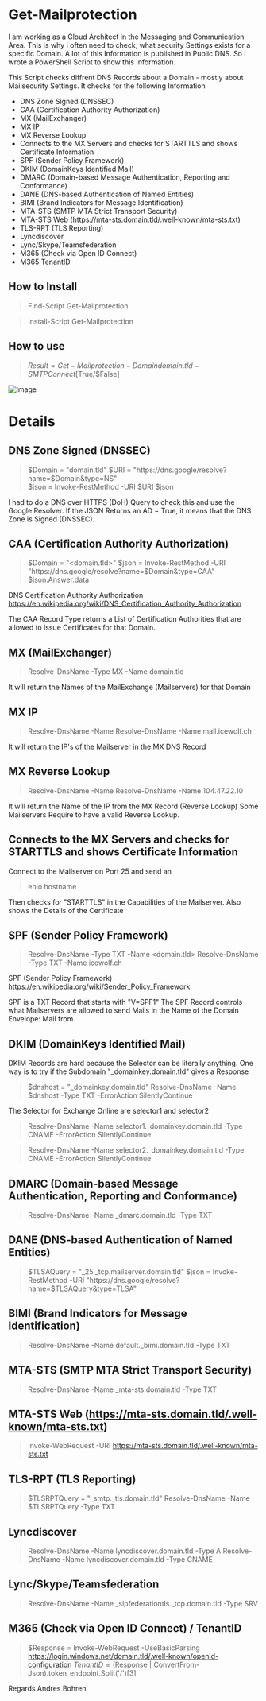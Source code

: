 # Get-Mailprotection
I am working as a Cloud Architect in the Messaging and Communication Area.
This is why i often need to check, what security Settings exists for a specific Domain.
A lot of this Information is published in Public DNS. So i wrote a PowerShell Script to show this Information.

This Script checks diffrent DNS Records about a Domain - mostly about Mailsecurity Settings.
It checks for the following Information
- DNS Zone Signed (DNSSEC)
- CAA (Certification Authority Authorization)
- MX (MailExchanger)
- MX IP
- MX Reverse Lookup
- Connects to the MX Servers and checks for STARTTLS and shows Certificate Information
- SPF (Sender Policy Framework)
- DKIM (DomainKeys Identified Mail)
- DMARC (Domain-based Message Authentication, Reporting and Conformance)
- DANE (DNS-based Authentication of Named Entities)
- BIMI (Brand Indicators for Message Identification)
- MTA-STS (SMTP MTA Strict Transport Security)
- MTA-STS Web (https://mta-sts.domain.tld/.well-known/mta-sts.txt)
- TLS-RPT (TLS Reporting)
- Lyncdiscover
- Lync/Skype/Teamsfederation
- M365 (Check via Open ID Connect)
- M365 TenantID

## How to Install
> Find-Script Get-Mailprotection

> Install-Script Get-Mailprotection

## How to use
>$Result = Get-Mailprotection -Domain domain.tld -SMTPConnect [$True/$False]

![Image](Get-Mailprotection.jpg)

# Details
## DNS Zone Signed (DNSSEC)
>$Domain = "domain.tld"
$URI = "https://dns.google/resolve?name=$Domain&type=NS"	
$json = Invoke-RestMethod -URI $URI
$json

I had to do a DNS over HTTPS (DoH) Query to check this and use the Google Resolver.
If the JSON Returns an AD = True, it means that the DNS Zone is Signed (DNSSEC).


## CAA (Certification Authority Authorization)
>$Domain = "<domain.tld>"
$json = Invoke-RestMethod -URI "https://dns.google/resolve?name=$Domain&type=CAA"
$json.Answer.data

DNS Certification Authority Authorization
https://en.wikipedia.org/wiki/DNS_Certification_Authority_Authorization

The CAA Record Type returns a List of Certification Authorities that are allowed to issue Certificates for that Domain.

## MX (MailExchanger)
>Resolve-DnsName -Type MX -Name domain.tld

It will return the Names of the MailExchange (Mailservers) for that Domain

## MX IP
>Resolve-DnsName -Name <Mailserver FQDN>
>Resolve-DnsName -Name mail.icewolf.ch

It will return the IP's of the Mailserver in the MX DNS Record

## MX Reverse Lookup
>Resolve-DnsName -Name <IP>
>Resolve-DnsName -Name 104.47.22.10

It will return the Name of the IP from the MX Record (Reverse Lookup)
Some Mailservers Require to have a valid Reverse Lookup.

## Connects to the MX Servers and checks for STARTTLS and shows Certificate Information
Connect to the Mailserver on Port 25 and send an
>ehlo hostname

Then checks for "STARTTLS" in the Capabilities of the Mailserver.
Also shows the Details of the Certificate
## SPF (Sender Policy Framework)
>Resolve-DnsName -Type TXT -Name <domain.tld>
>Resolve-DnsName -Type TXT -Name icewolf.ch

SPF (Sender Policy Framework)
https://en.wikipedia.org/wiki/Sender_Policy_Framework

SPF is a TXT Record that starts with "V=SPF1"
The SPF Record controls what Mailservers are allowed to send Mails in the Name of the Domain
Envelope: Mail from

## DKIM (DomainKeys Identified Mail)
DKIM Records are hard because the Selector can be literally anything.
One way is to try if the Subdomain "_domainkey.domain.tld" gives a Response

>$dnshost = "_domainkey.domain.tld"
>Resolve-DnsName -Name $dnshost -Type TXT -ErrorAction SilentlyContinue


The Selector for Exchange Online are selector1 and selector2
>Resolve-DnsName -Name selector1._domainkey.domain.tld -Type CNAME -ErrorAction SilentlyContinue

>Resolve-DnsName -Name selector2._domainkey.domain.tld -Type CNAME -ErrorAction SilentlyContinue

## DMARC (Domain-based Message Authentication, Reporting and Conformance)
>Resolve-DnsName -Name _dmarc.domain.tld -Type TXT


## DANE (DNS-based Authentication of Named Entities)
>$TLSAQuery = "_25._tcp.mailserver.domain.tld"
>$json = Invoke-RestMethod -URI "https://dns.google/resolve?name=$TLSAQuery&type=TLSA"
## BIMI (Brand Indicators for Message Identification)
>Resolve-DnsName -Name default._bimi.domain.tld -Type TXT 
## MTA-STS (SMTP MTA Strict Transport Security)
>Resolve-DnsName -Name _mta-sts.domain.tld -Type TXT


## MTA-STS Web (https://mta-sts.domain.tld/.well-known/mta-sts.txt)
>Invoke-WebRequest -URI https://mta-sts.domain.tld/.well-known/mta-sts.txt

## TLS-RPT (TLS Reporting)
>$TLSRPTQuery = "_smtp._tls.domain.tld"
>Resolve-DnsName -Name $TLSRPTQuery -Type TXT 
## Lyncdiscover
>Resolve-DnsName -Name lyncdiscover.domain.tld -Type A 
>Resolve-DnsName -Name lyncdiscover.domain.tld -Type CNAME

## Lync/Skype/Teamsfederation
>Resolve-DnsName -Name _sipfederationtls._tcp.domain.tld -Type SRV

## M365 (Check via Open ID Connect) / TenantID
>$Response = Invoke-WebRequest -UseBasicParsing https://login.windows.net/domain.tld/.well-known/openid-configuration
>$TenantID = ($Response | ConvertFrom-Json).token_endpoint.Split('/')[3]


Regards
Andres Bohren